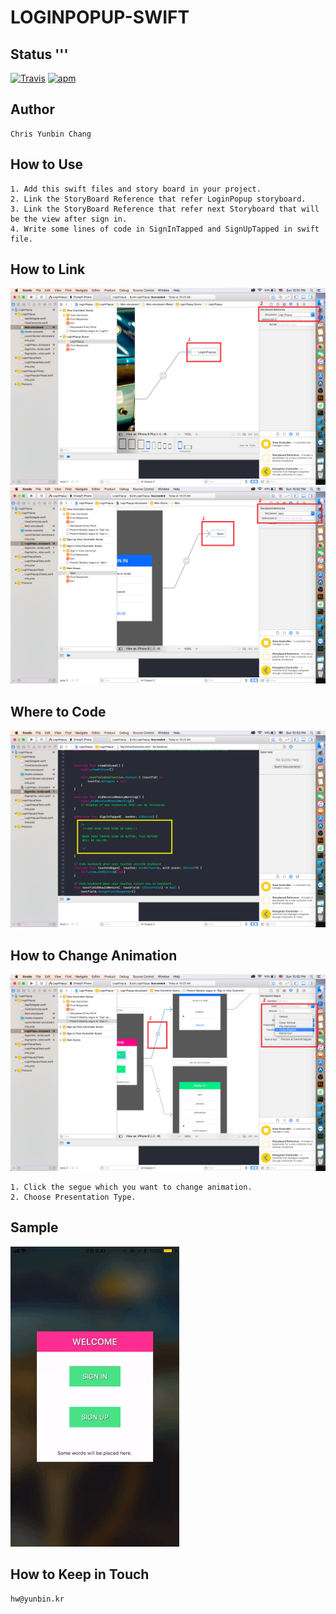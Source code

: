 # LOGINPOPUP-SWIFT

## Status '''
[![Travis](https://img.shields.io/jenkins/s/https/jenkins.qa.ubuntu.com/view/Precise/view/All%20Precise/job/precise-desktop-amd64_default.svg)]() [![apm](https://img.shields.io/apm/l/vim-mode.svg)]()


## Author

	Chris Yunbin Chang  

## How to Use

	1. Add this swift files and story board in your project.  
	2. Link the StoryBoard Reference that refer LoginPopup storyboard.  
	3. Link the StoryBoard Reference that refer next Storyboard that will be the view after sign in.  
	4. Write some lines of code in SignInTapped and SignUpTapped in swift file.  

## How to Link
        
![HOW TO LINK](/img/openPopUp.png)   
![HOW TO LINK](/img/goAfterSignIn.png)  

## Where to Code
![SAMPLE IMAGE](/img/code.png)  

## How to Change Animation
![SAMPLE IMAGE](/img/changeSegueAnimation.png) 
	   
	1. Click the segue which you want to change animation.  
	2. Choose Presentation Type.  


## Sample
![SAMPLE IMAGE](/img/sample1.gif)  

## How to Keep in Touch

	hw@yunbin.kr
